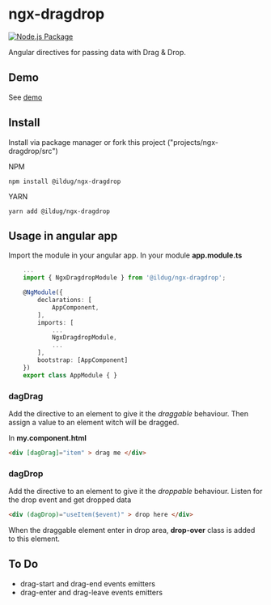 # ngx-dragdrop

[![Node.js Package](https://github.com/ilDug/ngx-dragdrop/actions/workflows/npm-publish.yml/badge.svg)](https://github.com/ilDug/ngx-dragdrop/actions/workflows/npm-publish.yml)

Angular directives for passing data with Drag & Drop.

## Demo
See [demo](https://ildug.github.io/ngx-dragdrop/)


## Install

Install via package manager or fork this project ("projects/ngx-dragdrop/src")

NPM 

```
npm install @ildug/ngx-dragdrop
```
YARN 

```
yarn add @ildug/ngx-dragdrop
```

## Usage in angular app

Import the module in your angular app. In your module **app.module.ts**

``` typescript
    ...
    import { NgxDragdropModule } from '@ildug/ngx-dragdrop';

    @NgModule({
        declarations: [
            AppComponent,
        ],
        imports: [
            ...
            NgxDragdropModule,
            ...
        ],
        bootstrap: [AppComponent]
    })
    export class AppModule { }
```

### dagDrag

Add the directive to an element to give it the *draggable* behaviour. Then assign a value to an element witch will be dragged.


In **my.component.html**

``` html
<div [dagDrag]="item" > drag me </div>
```

### dagDrop
Add the directive to an element to give it the *droppable* behaviour. Listen for the drop event and get dropped data

``` html
<div (dagDrop)="useItem($event)" > drop here </div>
``` 

When the draggable element enter in drop area,  **drop-over**  class is added to this element.

## To Do

- drag-start and drag-end events emitters
- drag-enter and drag-leave events emitters

